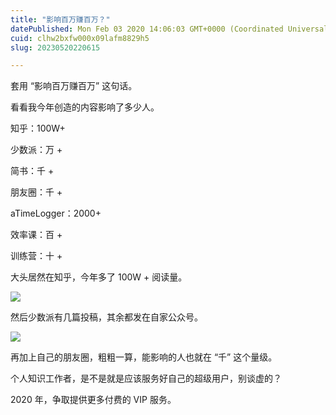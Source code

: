 ```yaml
---
title: "影响百万赚百万？"
datePublished: Mon Feb 03 2020 14:06:03 GMT+0000 (Coordinated Universal Time)
cuid: clhw2bxfw000x09lafm8829h5
slug: 20230520220615

---
```


套用 “影响百万赚百万” 这句话。

看看我今年创造的内容影响了多少人。

知乎：100W+

少数派：万 +

简书：千 +

朋友圈：千 +

aTimeLogger：2000+

效率课：百 +

训练营：十 +

大头居然在知乎，今年多了 100W + 阅读量。

![](url)

然后少数派有几篇投稿，其余都发在自家公众号。

![](url)

再加上自己的朋友圈，粗粗一算，能影响的人也就在 “千” 这个量级。

个人知识工作者，是不是就是应该服务好自己的超级用户，别谈虚的？

2020 年，争取提供更多付费的 VIP 服务。